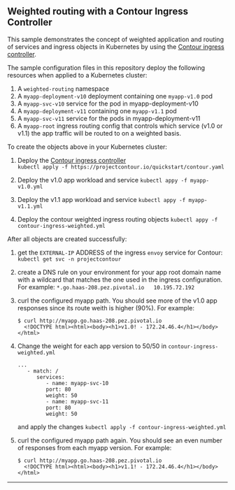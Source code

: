 ## Weighted routing with a Contour Ingress Controller

This sample demonstrates the concept of weighted application and routing of services and ingress objects in Kubernetes by using the [Contour ingress controller](https://projectcontour.io/).

The sample configuration files in this repository deploy the following resources when applied to a Kubernetes cluster:

1. A `weighted-routing` namespace
1. A `myapp-deployment-v10` deployment containing one `myapp-v1.0` pod
1. A `myapp-svc-v10` service for the pod in myapp-deployment-v10
1. A `myapp-deployment-v11` containing one `myapp-v1.1` pod
1. A `myapp-svc-v11` service for the pods in myapp-deployment-v11
1. A `myapp-root` ingress routing config that controls which service (v1.0 or v1.1) the app traffic will be routed to on a weighted basis.

To create the objects above in your Kubernetes cluster:

1. Deploy the [Contour ingress controller](https://github.com/projectcontour/contour/blob/master/examples/contour/README.md#deploy-contour)  
   `kubectl apply -f https://projectcontour.io/quickstart/contour.yaml`

1. Deploy the v1.0 app workload and service
   `kubectl appy -f myapp-v1.0.yml`

1. Deploy the v1.1 app workload and service
   `kubectl appy -f myapp-v1.1.yml`

1. Deploy the contour weighted ingress routing objects
   `kubectl appy -f contour-ingress-weighted.yml`


After all objects are created successfully:

1. get the `EXTERNAL-IP` ADDRESS of the ingress `envoy` service for Contour:  
   `kubectl get svc -n projectcontour`

1. create a DNS rule on your environment for your app root domain name with a wildcard that matches the one used in the ingress configuration.  
  For example:  `*.go.haas-208.pez.pivotal.io   10.195.72.192`  

1. curl the configured myapp path. You should see more of the v1.0 app responses since its route weith is higher (90%).
   For example:  
   ```
   $ curl http://myapp.go.haas-208.pez.pivotal.io
     <!DOCTYPE html><html><body><h1>v1.0! - 172.24.46.4</h1></body></html>
   ```

1. Change the weight for each app version to 50/50 in `contour-ingress-weighted.yml`
   ```
   ...
      - match: /
         services:
            - name: myapp-svc-10
            port: 80
            weight: 50
            - name: myapp-svc-11
            port: 80
            weight: 50
   ```  
   and apply the changes `kubectl apply -f contour-ingress-weighted.yml`

1. curl the configured myapp path again. You should see an even number of responses from each myapp version.
   For example:  
   ```
   $ curl http://myapp.go.haas-208.pez.pivotal.io
     <!DOCTYPE html><html><body><h1>v1.1! - 172.24.46.4</h1></body></html>
   ```

---


